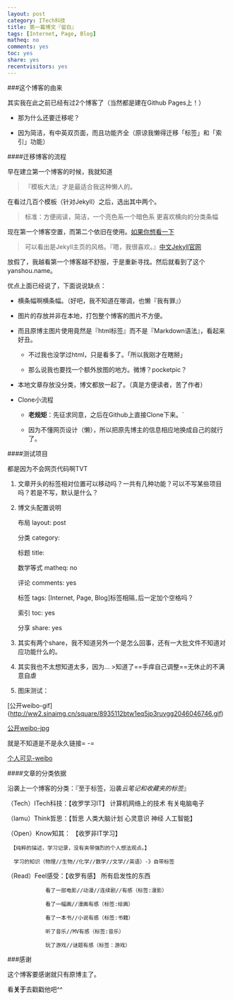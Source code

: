 ```yaml
---
layout: post 
category: ITech科技
title: 第一篇博文『留白』
tags: [Internet, Page, Blog]
matheq: no
comments: yes
toc: yes
share: yes
recentvisitors: yes
---
```


###这个博客的由来

其实我在此之前已经有过2个博客了（当然都是建在Github Pages上！）

- 那为什么还要迁移呢？

- 因为简洁，有中英双页面，而且功能齐全（原谅我懒得迁移「标签」和「索引」功能）

####迁移博客的流程

早在建立第一个博客的时候，我就知道

>『模板大法』才是最适合我这种懒人的。

在看过几百个模板（针对Jekyll）之后，选出其中两个。

>标准：方便阅读，简洁，一个亮色系一个暗色系 更喜欢横向的分类条幅

现在第一个博客空置，而第二个依旧在使用。[如果你想看一下](http://unkonw.github.io/)

>可以看出是Jekyll主页的风格。『嗯，我很喜欢。』[中文Jekyll官网](http://jekyllcn.com/)

放假了，我越看第一个博客越不舒服，于是重新寻找。然后就看到了这个yanshou.name。

优点上面已经说了，下面说说缺点：

- 横条幅啊横条幅。（好吧，我不知道在哪调，也懒『我有罪』）

- 图片的存放并非在本地，打包整个博客的图片不方便。

- 而且原博主图片使用竟然是『html标签』而不是『Markdown语法』，看起来好丑。

  - 不过我也没学过html，只是看多了。「所以我刚才在瞎掰」
  
  - 那么说我也要找一个额外放图的地方。微博？pocketpic？

- 本地文章存放没分类，博文都放一起了。（真是方便读者，苦了作者）

- Clone小流程

  - **老规矩**：先征求同意，之后在Github上直接Clone下来。`
  
  - 因为不懂网页设计（懒），所以把原先博主的信息相应地换成自己的就行了。

####测试项目

都是因为不会网页代码啊TVT

1. 文章开头的标签相对位置可以移动吗？一共有几种功能？可以不写某些项目吗？若是不写，默认是什么？

2. 博文头配置说明
  
    布局 layout: post
    
    分类 category: 
      
    标题 title: 
    
    数学等式 matheq: no
    
    评论 comments: yes
    
    标签 tags: [Internet, Page, Blog]标签相隔`,`后一定加个空格吗？
    
    索引 toc: yes
    
    分享 share: yes
    
3. 其实有两个share，我不知道另外一个是怎么回事，还有一大批文件不知道对应功能什么的。

4. 其实我也不太想知道太多，因为... >知道了==手痒自己调整==无休止的不满意自虐

5. 图床测试：

[公开weibo-gif]{http://ww2.sinaimg.cn/square/8935112btw1eq5jp3ruvgg2046046746.gif)

[公开weibo-jpg](http://ww4.sinaimg.cn/square/8935112btw1eq5jp3zfvuj2046046dfr.jpg)

就是不知道是不是永久链接= -=

[个人可见-weibo](http://ww3.sinaimg.cn/bmiddle/8935112btw1eq5jrzweeij20c808s75s.jpg)

####文章的分类依据

沿袭上一个博客的分类：『至于标签，沿袭*云笔记和收藏夹的标签*』

（Tech）ITech科技：【收罗学习IT】 计算机网络上的技术 有关电脑电子

（Iamu）Think哲思：【哲思 人类大脑计划 心灵意识 神经 人工智能】 

（Open）Know知其： 【收罗非IT学习】

     【纯粹的描述，学习记录，没有夹带强烈的个人想法观点。】
     
      学习的知识（物理//生物//化学//数学//文学//英语）-》自带标签
      
（Read）Feel感受：【收罗有感】 所有启发性的东西 

                看了一部电影//动漫//连续剧//有感（标签:漫影）
                
                看了一幅画//漫画有感（标签:绘画）
                
                看了一本书//小说有感（标签:书籍）
                
                听了音乐//MV有感（标签:音乐）
                
                玩了游戏//谜题有感（标签：游戏）
      
###感谢

这个博客要感谢就只有原博主了。

看**关于**去戳戳他吧^^